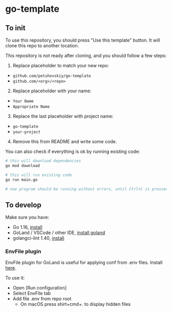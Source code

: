 # go-template

## To init

To use this repository, you should press "Use this template" button. It will clone this repo to another location.

This repository is not ready after cloning, and you should follow a few steps:

1. Replace placeholder to match your new repo:
- `github.com/petuhovskiy/go-template`
- `github.com/<org>/<repo>`

2. Replace placeholder with your name:
- `Your Name`
- `Appropriate Name`

3. Replace the last placeholder with project name:
- `go-template`
- `your-project`

4. Remove this from README and write some code.

You can also check if everything is ok by running existing code:

```bash
# this will download dependencies
go mod download

# this will run existing code
go run main.go

# now program should be running without errors, until Ctrl+C is pressed
```

## To develop

Make sure you have:
- Go 1.16, [install](https://golang.org/doc/install)
- GoLand / VSCode / other IDE, [install goland](https://www.jetbrains.com/go/)
- golangci-lint 1.40, [install](https://golangci-lint.run/usage/install/)


### EnvFile plugin

EnvFile plugin for GoLand is useful for applying conf from .env files. Install [here](https://plugins.jetbrains.com/plugin/7861-envfile).

To use it:
- Open [Run configuration]
- Select EnvFile tab
- Add file .env from repo root
  * On macOS press shirt+cmd+. to display hidden files
